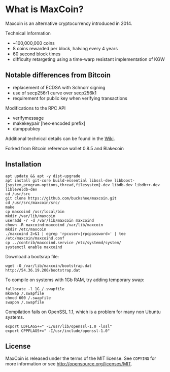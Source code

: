 What is MaxCoin?
==============

Maxcoin is an alternative cryptocurrency introduced in 2014.

Technical Information

+ ~100,000,000 coins
+ 8 coins rewarded per block, halving every 4 years
+ 60 second block times
+ difficulty retargeting using a time-warp resistant implementation of KGW

Notable differences from Bitcoin
-----------------------------

+ replacement of ECDSA with Schnorr signing
+ use of secp256r1 curve over secp256k1
+ requirement for public key when verifying transactions

Modifications to the RPC API
+ verifymessage <publickey> <signature> <message>
+ makekeypair [hex-encoded prefix]
+ dumppubkey <maxcoinaddress>

Additional technical details can be found in the [Wiki](https://github.com/Max-Coin/maxcoin/wiki/_pages).

Forked from Bitcoin reference wallet 0.8.5 and Blakecoin

Installation
-----

```
apt update && apt -y dist-upgrade
apt install git-core build-essential libssl-dev libboost-{system,program-options,thread,filesystem}-dev libdb-dev libdb++-dev  libleveldb-dev
cd /usr/src
git clone https://github.com/buckshee/maxcoin.git
cd /usr/src/maxcoin/src/
make
cp maxcoind /usr/local/bin
mkdir /var/lib/maxcoin
useradd -r -d /var/lib/maxcoin maxcoind
chown -R maxcoind:maxcoind /var/lib/maxcoin
mkdir /etc/maxcoin
./maxcoind 2>&1 | egrep 'rpcuser=|rpcpassword=' | tee /etc/maxcoin/maxcoind.conf
cp ../contrib/maxcoind.service /etc/systemd/system/
systemctl enable maxcoind
```

Download a bootsrap file:

`wget -O /var/lib/maxcoin/bootstrap.dat http://54.36.19.200/bootstrap.dat`


To compile on systems with 1Gb RAM, try adding temporary swap:

```
fallocate -l 1G /.swapfile
mkswap /.swapfile
chmod 600 /.swapfile
swapon /.swapfile
```

Compilation fails on OpenSSL 1.1, which is a problem for many non Ubuntu systems.

```
export LDFLAGS+=" -L/usr/lib/openssl-1.0 -lssl"
export CPPFLAGS+=" -I/usr/include/openssl-1.0"
```

License
------

MaxCoin is released under the terms of the MIT license. See `COPYING` for more
information or see http://opensource.org/licenses/MIT.
